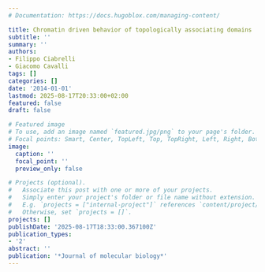 ```yaml
---
# Documentation: https://docs.hugoblox.com/managing-content/

title: Chromatin driven behavior of topologically associating domains
subtitle: ''
summary: ''
authors:
- Filippo Ciabrelli
- Giacomo Cavalli
tags: []
categories: []
date: '2014-01-01'
lastmod: 2025-08-17T20:33:00+02:00
featured: false
draft: false

# Featured image
# To use, add an image named `featured.jpg/png` to your page's folder.
# Focal points: Smart, Center, TopLeft, Top, TopRight, Left, Right, BottomLeft, Bottom, BottomRight.
image:
  caption: ''
  focal_point: ''
  preview_only: false

# Projects (optional).
#   Associate this post with one or more of your projects.
#   Simply enter your project's folder or file name without extension.
#   E.g. `projects = ["internal-project"]` references `content/project/deep-learning/index.md`.
#   Otherwise, set `projects = []`.
projects: []
publishDate: '2025-08-17T18:33:00.367100Z'
publication_types:
- '2'
abstract: ''
publication: '*Journal of molecular biology*'
---
```

